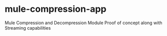 # mule-compression-app
Mule Compression and Decompression Module Proof of concept along with Streaming capabilities
